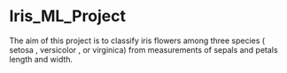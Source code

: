 # Iris_ML_Project
The aim of this project is to classify iris flowers among three species ( setosa , versicolor , or virginica) from measurements of sepals and petals length and width. 
